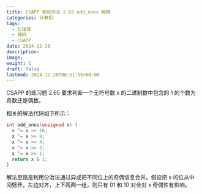 ```yaml
---
title: CSAPP 家庭作业 2.65 odd_ones 解释
categories: 计算机
tags:
  - 位运算
  - 掩码
  - CSAPP
date: 2024-12-20
description: 
image: 
weight: 1
draft: false
lastmod: 2024-12-20T08:51:56+08:00
---
```

CSAPP 的练习题 2.65 要求判断一个无符号数 x 的二进制数中包含的 1 的个数为奇数还是偶数。

相关的解法代码如下所示：
```c
int odd_ones(unsigned x) {
  x ^= x >> 16;
  x ^= x >> 8;
  x ^= x >> 4;
  x ^= x >> 2;
  x ^= x >> 1;
  return x & 1;
}
```

解法思路是利用分治法通过异或把不同位上的奇偶信息合并。假设把 x 的位从中间劈开，左边对齐，上下两两一组，则只有 01 和 10 对会对 x 奇偶性有影响。